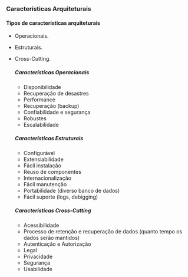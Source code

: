### Características Arquiteturais

#### Tipos de características arquiteturais
- Operacionais.
- Estruturais.
- Cross-Cutting.

  ##### Características Operacionais
  - Disponibilidade
  - Recuperação de desastres
  - Performance
  - Recuperação (backup)
  - Confiabilidade e segurança
  - Robustes
  - Escalabilidade

  ##### Características Estruturais
  - Configurável
  - Extensiabilidade
  - Fácil instalação
  - Reuso de componentes
  - Internacionalização
  - Fácil manutenção
  - Portabilidade (diverso banco de dados)
  - Fácil suporte (logs, debigging)

  ##### Características Cross-Cutting
  - Acessibilidade
  - Processo de retenção e recuperação de dados (quanto tempo os dados serão mantidos)
  - Autenticação e Autorização
  - Legal
  - Privacidade
  - Segurança
  - Usabilidade